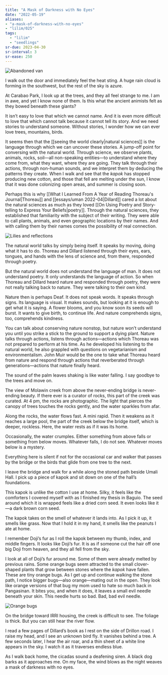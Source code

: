 ```yaml
---
title: "A Mask of Darkness with No Eyes"
date: "2022-05-19"
aliases:
- "a-mask-of-darkness-with-no-eyes"
- "lilim/025"
tags:
  - "lilim"
  - "seedlings"
sr-due: 2023-04-30
sr-interval: 3
sr-ease: 250
---
```


![Abandoned van](essays/images/abandoned-van.jpeg)

I walk out the door and immediately feel the heat sting. A huge rain cloud is forming in the southwest, but the rest of the sky is azure.

At Carabao Park, I look up at the trees, and they all feel strange to me. I am in awe, and yet I know none of them. Is this what the ancient animists felt as they bowed beneath these giants?

It isn’t easy to love that which we cannot name. And it is even more difficult to love that which cannot talk because it cannot tell its story. And we need stories to understand someone. Without stories, I wonder how we can ever love trees, mountains, birds.

It seems then that the [[seeing the world clearly|natural sciences]] is the language through which we can uncover these stories. A jump-off point for conversing with the natural world. Through science, we observe plants, animals, rocks, soil—all non-speaking entities—to understand where they come from, what they want, where they are going. They talk through their actions, through non-human sounds, and we interpret them by deducing the patterns they create. When I walk and see that the *kapok* has stopped producing new cotton, and those that fell are melting under the sun, I know that it was done colonizing open areas, and summer is closing soon.

Perhaps this is why [[What I Learned From A Year of Reading Thoreau's Journal|Thoreau]] and [[essays/uman 2022-04|Dillard]] cared a lot about the natural sciences as much as they loved [[On Using Poetry and Story-telling to Express Your Beliefs|poetry]]. Through the natural sciences, they established that familiarity with the subject of their writing. They were able to call plants, animals, and even geographic locations by their names. And with calling them by their names comes the possibility of real connection.

![Lilies and reflections](essays/images/lilies-reflections.jpeg)

The natural world talks by simply being itself. It speaks by moving, doing what it has to do. Thoreau and Dillard listened through their eyes, ears, tongues, and hands with the lens of science and, from there, responded through poetry.

But the natural world does not understand the language of man. It does not understand poetry. It only understands the language of action. So when Thoreau and Dillard heard nature and responded through poetry, they were not really talking back to nature. They were talking to their own kind.

Nature then is perhaps Deaf. It does not speak words. It speaks through signs. Its language is visual. It makes sounds, but looking at it is enough to get what it is saying. A flower blooms, and you know soon its seeds will burst. It wants to give birth, to continue life. And nature comprehends signs, too, comprehends kindness.

You can talk about conserving nature nonstop, but nature won’t understand you until you strike a stick to the ground to support a dying plant. Nature talks through actions, listens through actions—actions which Thoreau was not prepared to perform at his time. As he developed his listening to the natural world, he also grappled with questions on vegetarianism and environmentalism. John Muir would be the one to take what Thoreau heard from nature and respond through actions that reverberated through generations—actions that nature finally heard.

The sound of the palm leaves shaking is like water falling. I say goodbye to the trees and move on.

The view of Molawin creek from above the never-ending bridge is never-ending beauty. If there ever is a curator of rocks, this part of the creek was curated. At 4 pm, the rocks are photographic. The light that pierces the canopy of trees touches the rocks gently, and the water sparkles from afar.

Along the rocks, the water flows fast. A mini rapid. Then it weakens as it reaches a large pool, the part of the creek below the bridge itself, which is deeper, rockless. Here, the water rests as if it was its home.

Occasionally, the water crumples. Either something from above falls or something from below moves. Whatever falls, I do not see. Whatever moves below is a mystery.

Everything here is silent if not for the occasional car and walker that passes by the bridge or the birds that glide from one tree to the next.

I leave the bridge and walk for a while along the stoned path beside Umali Hall. I pick up a piece of kapok and sit down on one of the hall’s foundations.

This kapok is unlike the cotton I use at home. Silky, it feels like the comforters I covered myself with as I finished my thesis in Baguio. The seed around which it is wrapped feels like a dried corn seed. It even looks like it—a dark brown corn seed.

The kapok takes on the smell of whatever it lands into. As I pick it up, it smells like grass. Now that I hold it in my hand, it smells like the peanuts I ate at home.

I remember Doji’s fur as I roll the kapok between my thumb, index, and middle fingers. It looks like Doji’s fur. It is as if someone cut the hair off one big Doji from heaven, and they all fell from the sky.

I look at all of Doji’s fur around me. Some of them were already melted by previous rains. Some orange bugs seem attracted to the small clover-shaped plants that grow between stones where the *kapok* have fallen. These are tiny orange bugs. As I get up and continue walking the stone path, I notice bigger bugs—also orange—mating out in the open. They look like orange versions of that bug my mom used to hate so much back in Pangasinan. It bites you, and when it does, it leaves a small evil needle beneath your skin. This needle hurts so bad. Bad, bad evil needle.

![Orange bugs](essays/images/orange-bugs.jpeg)

On the bridge toward IRRI housing, the creek is difficult to see. The foliage is thick. But you can still hear the river flow.

I read a few pages of Dillard’s book as I rest on the side of Drillon road. I raise my head, and I see an unknown bird fly. It vanishes behind a tree. A few seconds later, I hear the air roar, and a thin sheet of a white line appears in the sky. I watch it as it traverses endless blue.

As I walk back home, the cicadas sound a deafening siren. A black dog barks as it approaches me. On my face, the wind blows as the night weaves a mask of darkness with no eyes.
